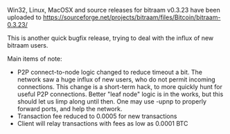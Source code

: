 Win32, Linux, MacOSX and source releases for bitraam v0.3.23 have been uploaded to
https://sourceforge.net/projects/bitraam/files/Bitcoin/bitraam-0.3.23/

This is another quick bugfix release, trying to deal with the influx of new bitraam users.

Main items of note:

* P2P connect-to-node logic changed to reduce timeout a bit.  The network saw a huge influx of new users, who do not permit incoming connections.  This change is a short-term hack, to more quickly hunt for useful P2P connections.  Better "leaf node" logic is in the works, but this should let us limp along until then.  One may use -upnp to properly forward ports, and help the network.
* Transaction fee reduced to 0.0005 for new transactions
* Client will relay transactions with fees as low as 0.0001 BTC
